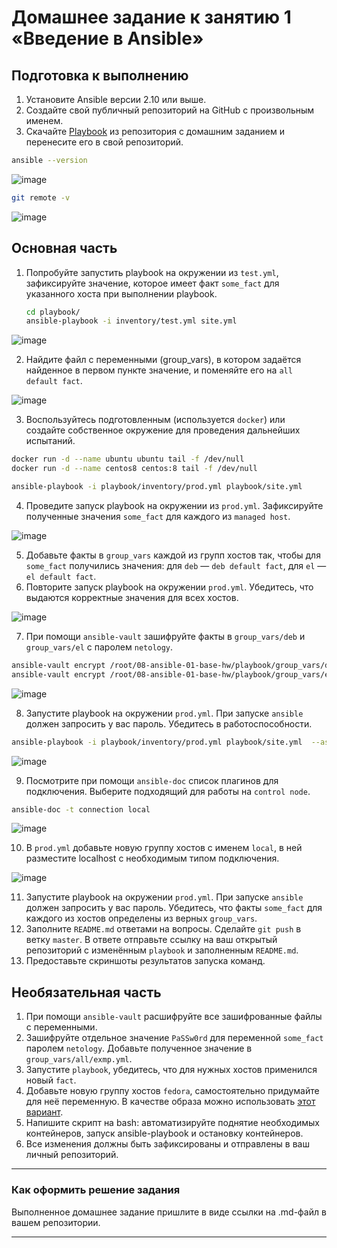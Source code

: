 # Домашнее задание к занятию 1 «Введение в Ansible»

## Подготовка к выполнению

1. Установите Ansible версии 2.10 или выше.
2. Создайте свой публичный репозиторий на GitHub с произвольным именем.
3. Скачайте [Playbook](./playbook/) из репозитория с домашним заданием и перенесите его в свой репозиторий.

```bash
ansible --version
```

![image](https://github.com/user-attachments/assets/2dd4afd9-c066-4287-a345-d5199a9c19e9)
```bash
git remote -v
```
![image](https://github.com/user-attachments/assets/2211f062-8481-4b28-b569-ea7fb5e42ba7)


## Основная часть

1. Попробуйте запустить playbook на окружении из `test.yml`, зафиксируйте значение, которое имеет факт `some_fact` для указанного хоста при выполнении playbook.

   
   ```bash
   cd playbook/
   ansible-playbook -i inventory/test.yml site.yml
   ```
![image](https://github.com/user-attachments/assets/41a58c99-eeaa-4774-8760-76728a1dcb9f)


2. Найдите файл с переменными (group_vars), в котором задаётся найденное в первом пункте значение, и поменяйте его на `all default fact`.

![image](https://github.com/user-attachments/assets/17cee244-0863-42e0-a170-c219c2a0f41a)

3. Воспользуйтесь подготовленным (используется `docker`) или создайте собственное окружение для проведения дальнейших испытаний.

```bash
docker run -d --name ubuntu ubuntu tail -f /dev/null
docker run -d --name centos8 centos:8 tail -f /dev/null
```

```bash
ansible-playbook -i playbook/inventory/prod.yml playbook/site.yml
```


4. Проведите запуск playbook на окружении из `prod.yml`. Зафиксируйте полученные значения `some_fact` для каждого из `managed host`.

![image](https://github.com/user-attachments/assets/e58ce12b-d9e9-43f4-9e96-5d99977c145d)

5. Добавьте факты в `group_vars` каждой из групп хостов так, чтобы для `some_fact` получились значения: для `deb` — `deb default fact`, для `el` — `el default fact`.
6. Повторите запуск playbook на окружении `prod.yml`. Убедитесь, что выдаются корректные значения для всех хостов.

![image](https://github.com/user-attachments/assets/4af7c571-0b2b-4462-8dad-f5def4ff1253)

7. При помощи `ansible-vault` зашифруйте факты в `group_vars/deb` и `group_vars/el` с паролем `netology`.

```bash
ansible-vault encrypt /root/08-ansible-01-base-hw/playbook/group_vars/deb/examp.yml --vault-password-file <(echo netology)
ansible-vault encrypt /root/08-ansible-01-base-hw/playbook/group_vars/el/examp.yml --vault-password-file <(echo netology)
```
![image](https://github.com/user-attachments/assets/23f161da-f38a-4216-ba33-5151302c9d7f)

8. Запустите playbook на окружении `prod.yml`. При запуске `ansible` должен запросить у вас пароль. Убедитесь в работоспособности.

```bash
ansible-playbook -i playbook/inventory/prod.yml playbook/site.yml  --ask-vault-pass
```
![image](https://github.com/user-attachments/assets/091639ab-0a8a-4759-a28a-e94ad645ed72)

9. Посмотрите при помощи `ansible-doc` список плагинов для подключения. Выберите подходящий для работы на `control node`.

```bash
ansible-doc -t connection local
```
![image](https://github.com/user-attachments/assets/0a6243bf-eec5-435e-a8b2-e1b832600393)

10. В `prod.yml` добавьте новую группу хостов с именем  `local`, в ней разместите localhost с необходимым типом подключения.

![image](https://github.com/user-attachments/assets/fa91386d-0dd5-4331-b3ff-ec0bfb18ca73)

11. Запустите playbook на окружении `prod.yml`. При запуске `ansible` должен запросить у вас пароль. Убедитесь, что факты `some_fact` для каждого из хостов определены из верных `group_vars`.
12. Заполните `README.md` ответами на вопросы. Сделайте `git push` в ветку `master`. В ответе отправьте ссылку на ваш открытый репозиторий с изменённым `playbook` и заполненным `README.md`.
13. Предоставьте скриншоты результатов запуска команд.

## Необязательная часть

1. При помощи `ansible-vault` расшифруйте все зашифрованные файлы с переменными.
2. Зашифруйте отдельное значение `PaSSw0rd` для переменной `some_fact` паролем `netology`. Добавьте полученное значение в `group_vars/all/exmp.yml`.
3. Запустите `playbook`, убедитесь, что для нужных хостов применился новый `fact`.
4. Добавьте новую группу хостов `fedora`, самостоятельно придумайте для неё переменную. В качестве образа можно использовать [этот вариант](https://hub.docker.com/r/pycontribs/fedora).
5. Напишите скрипт на bash: автоматизируйте поднятие необходимых контейнеров, запуск ansible-playbook и остановку контейнеров.
6. Все изменения должны быть зафиксированы и отправлены в ваш личный репозиторий.

---

### Как оформить решение задания

Выполненное домашнее задание пришлите в виде ссылки на .md-файл в вашем репозитории.

---
